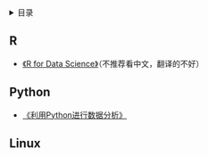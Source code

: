 <details>
<summary>目录</summary>

1. [R](#r)
2. [Python](#python)
3. [Linux](#linux)

</details>


## R

- [《R for Data Science》](http://r4ds.had.co.nz/)（不推荐看中文，翻译的不好）

## Python

- [《利用Python进行数据分析》](https://www.jianshu.com/nb/19743417)


## Linux


